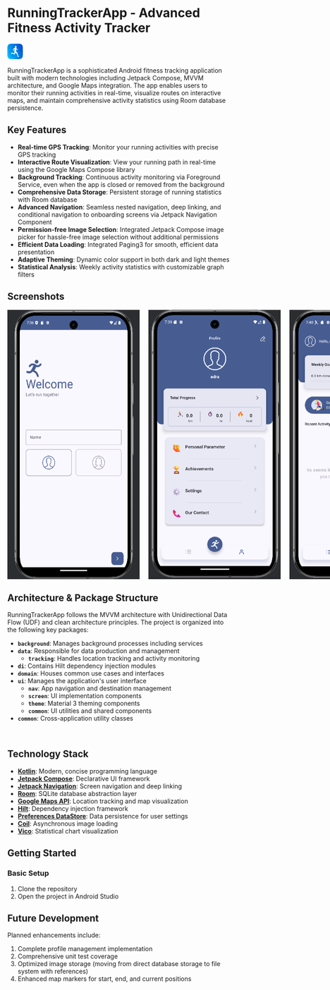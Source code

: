 # RunningTrackerApp - Advanced Fitness Activity Tracker
<img src="./ss/runappicon.png" alt="RunningTrackerApp_live_tracking_ss" width="35px">

RunningTrackerApp is a sophisticated Android fitness tracking application built with modern technologies including Jetpack Compose, MVVM architecture, and Google Maps integration. The app enables users to monitor their running activities in real-time, visualize routes on interactive maps, and maintain comprehensive activity statistics using Room database persistence.


## Key Features

- **Real-time GPS Tracking**: Monitor your running activities with precise GPS tracking
- **Interactive Route Visualization**: View your running path in real-time using the Google Maps Compose library
- **Background Tracking**: Continuous activity monitoring via Foreground Service, even when the app is closed or removed from the background
- **Comprehensive Data Storage**: Persistent storage of running statistics with Room database
- **Advanced Navigation**: Seamless nested navigation, deep linking, and conditional navigation to onboarding screens via Jetpack Navigation Component
- **Permission-free Image Selection**: Integrated Jetpack Compose image picker for hassle-free image selection without additional permissions
- **Efficient Data Loading**: Integrated Paging3 for smooth, efficient data presentation
- **Adaptive Theming**: Dynamic color support in both dark and light themes
- **Statistical Analysis**: Weekly activity statistics with customizable graph filters

## Screenshots

<div style="display: flex; gap: 20px;">
  <img src="./ss/ss1.png" alt="RunningTrackerApp_live_tracking_ss" width="300px">
  <img src="./ss/ss3.png" alt="run_track_statistics_ss" width="300px">
  <img src="./ss/ss4.png" alt="run_track_statistics_ss" width="300px">
  <img src="./ss/ss5.png" alt="run_track_statistics_ss" width="300px">
</div>

## Architecture & Package Structure

RunningTrackerApp follows the MVVM architecture with Unidirectional Data Flow (UDF) and clean architecture principles. The project is organized into the following key packages:

* **`background`**: Manages background processes including services
* **`data`**: Responsible for data production and management
    * **`tracking`**: Handles location tracking and activity monitoring
* **`di`**: Contains Hilt dependency injection modules
* **`domain`**: Houses common use cases and interfaces
* **`ui`**: Manages the application's user interface
    * **`nav`**: App navigation and destination management
    * **`screen`**: UI implementation components
    * **`theme`**: Material 3 theming components
    * **`common`**: UI utilities and shared components
* **`common`**: Cross-application utility classes

<img src="" alt="" width="400px">


## Technology Stack

- **[Kotlin](https://kotlinlang.org/)**: Modern, concise programming language
- **[Jetpack Compose](https://developer.android.com/jetpack/compose)**: Declarative UI framework
- **[Jetpack Navigation](https://developer.android.com/jetpack/compose/navigation)**: Screen navigation and deep linking
- **[Room](https://developer.android.com/jetpack/androidx/releases/room)**: SQLite database abstraction layer
- **[Google Maps API](https://developers.google.com/maps/documentation/android-sdk)**: Location tracking and map visualization
- **[Hilt](https://developer.android.com/training/dependency-injection/hilt-android)**: Dependency injection framework
- **[Preferences DataStore](https://developer.android.com/topic/libraries/architecture/datastore)**: Data persistence for user settings
- **[Coil](https://coil-kt.github.io/coil/compose/)**: Asynchronous image loading
- **[Vico](https://patrykandpatrick.com/vico/)**: Statistical chart visualization

## Getting Started

### Basic Setup
1. Clone the repository
2. Open the project in Android Studio

<!-- ### Google Maps Integration (Optional)
The core tracking functionality works without Maps integration, but for the full experience:

1. Obtain a Google Maps API key following the official [guide](https://developers.google.com/maps/documentation/android-sdk/get-api-key)
2. Open the `local.properties` file
3. Add your API key:
   ```
   MAPS_API_KEY=your_maps_api_key
   ``` -->

## Future Development

Planned enhancements include:

1. Complete profile management implementation
2. Comprehensive unit test coverage
3. Optimized image storage (moving from direct database storage to file system with references)
4. Enhanced map markers for start, end, and current positions